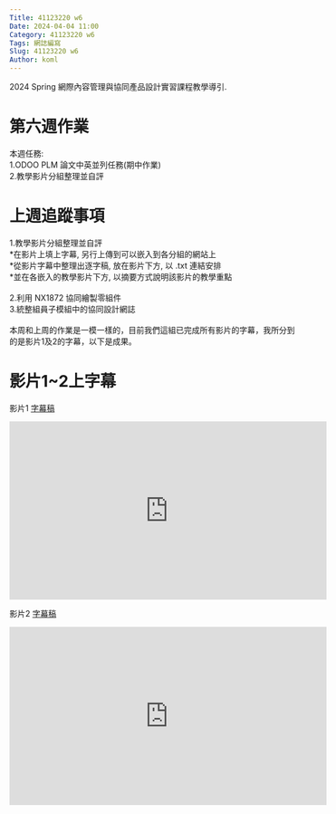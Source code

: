 ```yaml
---
Title: 41123220 w6
Date: 2024-04-04 11:00
Category: 41123220 w6
Tags: 網誌編寫
Slug: 41123220 w6
Author: koml
---
```


2024 Spring 網際內容管理與協同產品設計實習課程教學導引.

<!-- PELICAN_END_SUMMARY -->

# 第六週作業
本週任務:<br>
1.ODOO PLM 論文中英並列任務(期中作業)<br>
2.教學影片分組整理並自評<br>

# 上週追蹤事項
1.教學影片分組整理並自評<br>
*在影片上填上字幕, 另行上傳到可以嵌入到各分組的網站上<br>
*從影片字幕中整理出逐字稿, 放在影片下方, 以 .txt 連結安排<br>
*並在各嵌入的教學影片下方, 以摘要方式說明該影片的教學重點<br>
<br>
2.利用 NX1872 協同繪製零組件<br>
3.統整組員子模組中的協同設計網誌<br>
<br>
本周和上周的作業是一模一樣的，目前我們這組已完成所有影片的字幕，我所分到的是影片1及2的字幕，以下是成果。

# 影片1~2上字幕
影片1
[字幕稿](https://github.com/Changyou41123220/cd2024/files/14784743/1.txt)
<iframe width="560" height="315" src="https://www.youtube.com/embed/Wd_KVFVZHmw?si=Tt02_MIcBG8IJEbm" title="YouTube video player" frameborder="0" allow="accelerometer; autoplay; clipboard-write; encrypted-media; gyroscope; picture-in-picture; web-share" referrerpolicy="strict-origin-when-cross-origin" allowfullscreen></iframe>

影片2
[字幕稿](https://github.com/Changyou41123220/cd2024/files/14784861/2.txt)
<iframe width="560" height="315" src="https://www.youtube.com/embed/tSjwhVKyrb0?si=ewhDv_wVkpDFXZdM" title="YouTube video player" frameborder="0" allow="accelerometer; autoplay; clipboard-write; encrypted-media; gyroscope; picture-in-picture; web-share" referrerpolicy="strict-origin-when-cross-origin" allowfullscreen></iframe>
